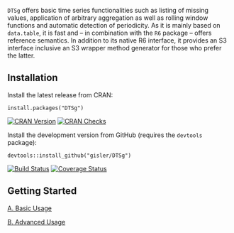 `DTSg` offers basic time series functionalities such as listing of missing values, application of arbitrary aggregation as well as rolling window functions and automatic detection of periodicity. As it is mainly based on `data.table`, it is fast and – in combination with the `R6` package – offers reference semantics. In addition to its native R6 interface, it provides an S3 interface inclusive an S3 wrapper method generator for those who prefer the latter.

## Installation

Install the latest release from CRAN:

`install.packages("DTSg")`

[![CRAN Version](https://www.r-pkg.org/badges/version/DTSg)](https://cran.r-project.org/package=DTSg) [![CRAN Checks](https://cranchecks.info/badges/summary/DTSg)](https://cran.r-project.org/web/checks/check_results_DTSg.html)

Install the development version from GitHub (requires the `devtools` package):

`devtools::install_github("gisler/DTSg")`

[![Build Status](https://travis-ci.org/gisler/DTSg.svg?branch=master)](https://travis-ci.org/gisler/DTSg) [![Coverage Status](https://coveralls.io/repos/github/gisler/DTSg/badge.svg?branch=master)](https://coveralls.io/github/gisler/DTSg?branch=master)

## Getting Started

[A. Basic Usage](https://CRAN.R-project.org/package=DTSg/vignettes/a_basicUsage.html)

[B. Advanced Usage](https://CRAN.R-project.org/package=DTSg/vignettes/b_advancedUsage.html)
